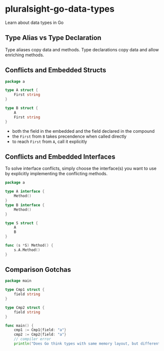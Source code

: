 # pluralsight-go-data-types
Learn about data types in Go

## Type Alias vs Type Declaration

Type aliases copy data and methods. Type declarations copy data and allow enriching methods.

## Conflicts and Embedded Structs

```go
package a

type A struct {
    First string
}

type B struct {
    A
    First string
}
```

- both the field in the embedded and the field declared in the compound
- the `First` from `B` takes precendence when called directly
- to reach `First` from `A`, call it explicitly

## Conflicts and Embedded Interfaces

To solve interface conflicts, simply choose the interface(s) you want to use by explicitly
implementing the conflicting methods.
 
```go
package a

type A interface {
    Method()
}
type B interface {
    Method()
}

type S struct {
    A
    B
}

func (s *S) Method() {
    s.A.Method()
}
```

## Comparison Gotchas

```go
package main

type Cmp1 struct {
	field string
}

type Cmp2 struct {
	field string
}

func main() {
	cmp1 := Cmp1{field: "a"}
	cmp2 := Cmp2{field: "a"}
    // compiler error
	println("Does Go think types with same memory layout, but different names are equal?", cmp1 == cmp2) 
```